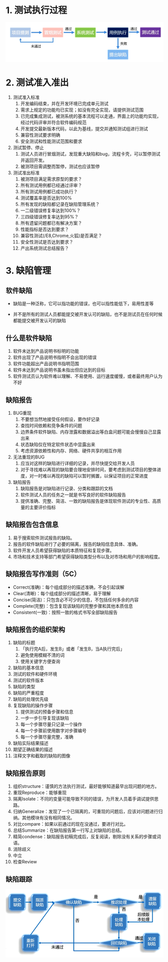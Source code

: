 # 1. 测试执行过程

![](../youdaonote-images/Pasted%20image%2020231123104548.png)

# 2. 测试准入准出

1. 测试准入标准
	1. 开发编码结束，并在开发环境已完成单元测试
	2. 需求上规定的功能均已实现；如没有完全实现，请提供测试范围
	3. 已完成集成测试，被测系统的基本流程可以走通，界面上的功能均实现，经过代码评审并符合软件编码规范
	4. 开发提交最新版本代码，以此为基线，提交并通知测试组进行测试
	5. 兼容性测试要求明确
	6. 安全测试和性能测试范围和要求
2. 测试暂停、停止
	1. 测试人员进行冒烟测试，发现重大缺陷和bug，流程卡壳，可以暂停测试并返回开发。
	2. 被测项目需调整而暂停，测试也应该暂停
3. 测试准出标准
	1. 被测项目满足需求原型的要求？
	2. 所有测试用例都已经通过评审？
	3. 所有测试用例都已成功执行？
	4. 测试覆盖率是否达到100%
	5. 所有发现的缺陷都记录在缺陷管理系统？
	6. 一二级错误修复率达到100%？
	7. 三四级错误修复率达到95%？
	8. 所有遗留问题都已有解决方案？
	9. 性能指标是否达到要求？
	10. 兼容性测试(/E8,Chrome,火狐)是否满足？
	11. 安全性测试是否达到要求？
	12. 产出系统测试总结报告？
# 3. 缺陷管理

## 软件缺陷
- 缺陷是一种泛称，它可以指功能的错误，也可以指性能低下，易用性差等

- 并不是所有的测试人员都能提交被开发认可的缺陷，也不是测试员在任何时候都能提交被开发认可的缺陷

## 什么是软件缺陷

1. 软件未达到产品说明书标明的功能
2. 软件出现了产品说明书指明不会出现的错误
3. 软件功能超出产品说明书指明范围
4. 软件未达到产品说明书虽未指出但应达到的目标
5. 软件测试员认为软件难以理解、不易使用、运行速度缓慢，或者最终用户认为不好

## 缺陷报告

1. BUG重现
	1. 不要想当然地接受任何假设，要作好记录
	2. 查找时间依赖和竞争条件的问题
	3. 边界条件软件缺陷、内存泄露和数据溢出等白盒问题可能会慢慢自己显露出来
	4. 状态缺陷仅在特定软件状态中显露出来
	5. 考虑资源依赖性和内存、网络、硬件共享的相互作用
2. 无法重现的BUG
	1. 应当对这样的缺陷进行详细的记录，并尽快提交给开发人员
	2. 对于寻找难以再现的缺陷要合理地安排时间，要考虑到测试项目的整体进度，对一时难以再现的缺陷可以暂时搁置，以保证项目的正常进度
3. 缺陷报告
	1. 缺陷报告是对缺陷进行记录、分类和跟踪的文档
	2. 软件测试人员的任务之一就是书写良好的软件缺陷报告
	3. 提供准确、完整、简洁、一致的缺陷报告是体现软件测试的专业性、高质量的主要评价指标

## 缺陷报告包含信息

1. 易于搜索软件测试报告的缺陷。
2. 报告的软件缺陷进行了必要的隔离，报告的缺陷信息具体、准确。
3. 软件开发人员希望获得缺陷的本质特征和复现步骤。
4. 市场和技术支持等部门希望获得缺陷类型分布以及对市场和用户的影响程度。

## 缺陷报告写作准则（5C）
- Correct(准确)：每个组成部分的描述准确，不会引起误解
- Clear(清晰)：每个组成部分的描述清晰，易于理解
- Concise(简洁)：只包含必不可少的信息，不包括任何多余的内容
- Complete(完整)：包含复现该缺陷的完整步骤和其他本质信息
- Consistent(一致)：按照一致的格式书写全部缺陷报告

## 缺陷报告的组织架构

1. 缺陷的标题
	1. 「执行完A后，发生B」或者「发生B，当A执行完后」
	2. 避免使用模糊不清的词
	3. 使用关键字方便查询
2. 缺陷的基本信息
3. 测试的软件和硬件环境
4. 测试的软件版本
5. 缺陷的类型
6. 缺陷的严重程度
7. 缺陷的处理优先级
8. 复现缺陷的操作步骤
	1. 提供测试的预备步骤和信息
	2. 一步一步引导复现该缺陷
	3. 每一个步骤尽量只记录一个操作
	4. 每一个步骤前使用数字对步骤编号
	5. 每一个步骤尽量完整，准确
9. 缺陷实际结果描述
10. 期望正确结果的描述
11. 注释文字和截取的缺陷的图像

## 缺陷报告原则

1. 组织structure：谨慎的方法执行测试，最好能够知道最早出现问题的地方。
2. 重现Reproduce：能够重现
3. 隔离Isolate：不同的变量可能导致不同的错误，为开发人员着手调试提供思路。
4. 归纳Generalize：发现了一个已隔离的，可重现的问题后，应该对问题进行归纳。其他模块有没有相同情况。
5. 对比compare：如果以前通过的现在没通过，要进行对比。
6. 总结Summarize：在缺陷报告第一行写上对缺陷的总结。
7. 精简condense：缺陷报告初稿完成后，反复阅读，剔除没有关系的步骤或词语。
8. 消除歧义
9. 中立
10. 检查Review

## 缺陷跟踪

![](../youdaonote-images/Pasted%20image%2020231123210011.png)